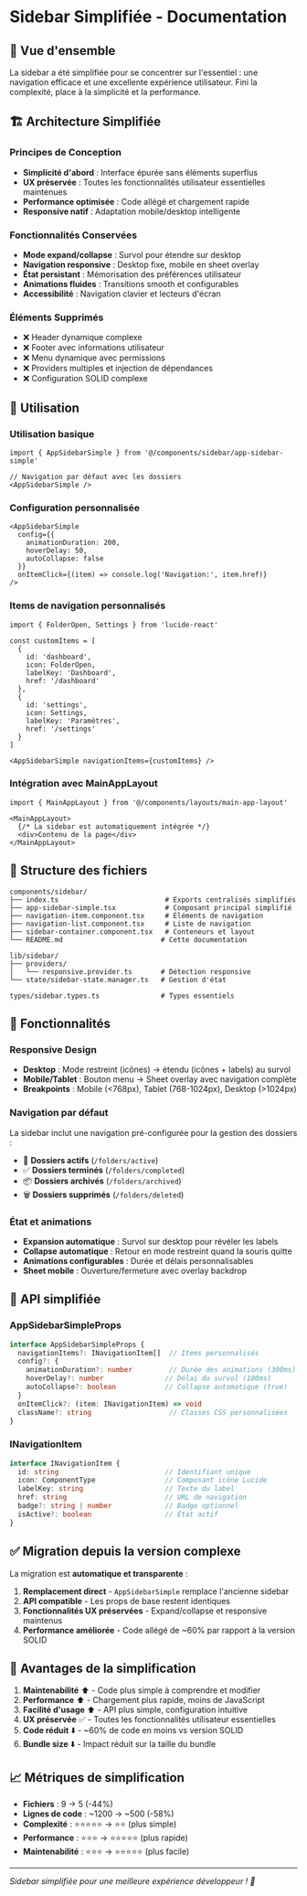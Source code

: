 # Sidebar Simplifiée - Documentation

## 🎯 Vue d'ensemble

La sidebar a été simplifiée pour se concentrer sur l'essentiel : une navigation efficace et une excellente expérience utilisateur. Fini la complexité, place à la simplicité et la performance.

## 🏗️ Architecture Simplifiée

### Principes de Conception
- **Simplicité d'abord** : Interface épurée sans éléments superflus
- **UX préservée** : Toutes les fonctionnalités utilisateur essentielles maintenues
- **Performance optimisée** : Code allégé et chargement rapide
- **Responsive natif** : Adaptation mobile/desktop intelligente

### Fonctionnalités Conservées
- **Mode expand/collapse** : Survol pour étendre sur desktop
- **Navigation responsive** : Desktop fixe, mobile en sheet overlay
- **État persistant** : Mémorisation des préférences utilisateur
- **Animations fluides** : Transitions smooth et configurables
- **Accessibilité** : Navigation clavier et lecteurs d'écran

### Éléments Supprimés
- ❌ Header dynamique complexe
- ❌ Footer avec informations utilisateur
- ❌ Menu dynamique avec permissions
- ❌ Providers multiples et injection de dépendances
- ❌ Configuration SOLID complexe

## 🚀 Utilisation

### Utilisation basique
```tsx
import { AppSidebarSimple } from '@/components/sidebar/app-sidebar-simple'

// Navigation par défaut avec les dossiers
<AppSidebarSimple />
```

### Configuration personnalisée
```tsx
<AppSidebarSimple 
  config={{
    animationDuration: 200,
    hoverDelay: 50,
    autoCollapse: false
  }}
  onItemClick={(item) => console.log('Navigation:', item.href)}
/>
```

### Items de navigation personnalisés
```tsx
import { FolderOpen, Settings } from 'lucide-react'

const customItems = [
  { 
    id: 'dashboard', 
    icon: FolderOpen, 
    labelKey: 'Dashboard', 
    href: '/dashboard' 
  },
  { 
    id: 'settings', 
    icon: Settings, 
    labelKey: 'Paramètres', 
    href: '/settings' 
  }
]

<AppSidebarSimple navigationItems={customItems} />
```

### Intégration avec MainAppLayout
```tsx
import { MainAppLayout } from '@/components/layouts/main-app-layout'

<MainAppLayout>
  {/* La sidebar est automatiquement intégrée */}
  <div>Contenu de la page</div>
</MainAppLayout>
```

## 📁 Structure des fichiers

```
components/sidebar/
├── index.ts                          # Exports centralisés simplifiés
├── app-sidebar-simple.tsx            # Composant principal simplifié
├── navigation-item.component.tsx     # Éléments de navigation
├── navigation-list.component.tsx     # Liste de navigation
├── sidebar-container.component.tsx   # Conteneurs et layout
└── README.md                        # Cette documentation

lib/sidebar/
├── providers/
│   └── responsive.provider.ts       # Détection responsive
└── state/sidebar-state.manager.ts   # Gestion d'état

types/sidebar.types.ts               # Types essentiels
```

## 🎨 Fonctionnalités

### Responsive Design
- **Desktop** : Mode restreint (icônes) → étendu (icônes + labels) au survol
- **Mobile/Tablet** : Bouton menu → Sheet overlay avec navigation complète
- **Breakpoints** : Mobile (<768px), Tablet (768-1024px), Desktop (>1024px)

### Navigation par défaut
La sidebar inclut une navigation pré-configurée pour la gestion des dossiers :
- 📂 **Dossiers actifs** (`/folders/active`)
- ✅ **Dossiers terminés** (`/folders/completed`)
- 📦 **Dossiers archivés** (`/folders/archived`)
- 🗑️ **Dossiers supprimés** (`/folders/deleted`)

### État et animations
- **Expansion automatique** : Survol sur desktop pour révéler les labels
- **Collapse automatique** : Retour en mode restreint quand la souris quitte
- **Animations configurables** : Durée et délais personnalisables
- **Sheet mobile** : Ouverture/fermeture avec overlay backdrop

## 🔧 API simplifiée

### AppSidebarSimpleProps
```typescript
interface AppSidebarSimpleProps {
  navigationItems?: INavigationItem[]  // Items personnalisés
  config?: {
    animationDuration?: number         // Durée des animations (300ms)
    hoverDelay?: number               // Délai du survol (100ms)
    autoCollapse?: boolean            // Collapse automatique (true)
  }
  onItemClick?: (item: INavigationItem) => void
  className?: string                   // Classes CSS personnalisées
}
```

### INavigationItem
```typescript
interface INavigationItem {
  id: string                          // Identifiant unique
  icon: ComponentType                 // Composant icône Lucide
  labelKey: string                    // Texte du label
  href: string                        // URL de navigation
  badge?: string | number             // Badge optionnel
  isActive?: boolean                  // État actif
}
```

## ✅ Migration depuis la version complexe

La migration est **automatique et transparente** :

1. **Remplacement direct** - `AppSidebarSimple` remplace l'ancienne sidebar
2. **API compatible** - Les props de base restent identiques
3. **Fonctionnalités UX préservées** - Expand/collapse et responsive maintenus
4. **Performance améliorée** - Code allégé de ~60% par rapport à la version SOLID

## 🎉 Avantages de la simplification

1. **Maintenabilité** ⬆️ - Code plus simple à comprendre et modifier
2. **Performance** ⬆️ - Chargement plus rapide, moins de JavaScript
3. **Facilité d'usage** ⬆️ - API plus simple, configuration intuitive
4. **UX préservée** ✅ - Toutes les fonctionnalités utilisateur essentielles
5. **Code réduit** ⬇️ - ~60% de code en moins vs version SOLID
6. **Bundle size** ⬇️ - Impact réduit sur la taille du bundle

## 📈 Métriques de simplification

- **Fichiers** : 9 → 5 (-44%)
- **Lignes de code** : ~1200 → ~500 (-58%)
- **Complexité** : ⭐⭐⭐⭐⭐ → ⭐⭐ (plus simple)
- **Performance** : ⭐⭐⭐ → ⭐⭐⭐⭐⭐ (plus rapide)
- **Maintenabilité** : ⭐⭐⭐ → ⭐⭐⭐⭐⭐ (plus facile)

---

*Sidebar simplifiée pour une meilleure expérience développeur ! 🚀*